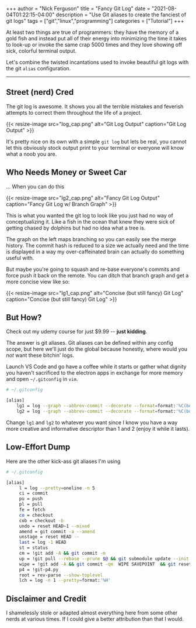 +++
author = "Nick Ferguson"
title = "Fancy Git Log"
date = "2021-08-04T01:22:15-04:00"
description = "Use Git aliases to create the fanciest of git logs"
tags = ["git","linux","programming"]
categories = ["Tutorial"]
+++

At least two things are true of programmers: they have the memory of a gold fish and instead put all of their energy into minimizing the time it takes to look-up or invoke the same crap 5000 times and they love showing off sick, colorful terminal output.

Let's combine the twisted incantations used to invoke beautiful git logs with the git `alias` configuration.

--- 

## Street (nerd) Cred

The git log is awesome. It shows you all the terrible mistakes and feverish attempts to correct them throughout the life of a project.   

 
{{< resize-image src="log_cap.png" alt="Git Log Output" caption="Git Log Output" >}}

It's pretty nice on its own with a simple `git log` but lets be real, you cannot let this obviously stock output print to your terminal or everyone will know what a noob you are.  

## Who Needs Money or Sweet Car

... When you can do this

{{< resize-image src="lg2_cap.png" alt="Fancy Git Log Output" caption="Fancy Git Log w/ Branch Graph" >}}

This is what you wanted the git log to look like you just had no way of conceptualizing it. Like a fish in the ocean that knew they were sick of getting chased by dolphins but had no idea what a tree is.  

The graph on the left maps branching so you can easily see the merge history. The commit hash is reduced to a size we actually need and the time is displayed in a way my over-caffeinated brain can actually do something useful with.  


But maybe you're going to squash and re-base everyone's commits and force push it back on the remote. You can ditch that branch graph and get a more concise view like so: 

{{< resize-image src="lg1_cap.png" alt="Concise (but still fancy) Git Log" caption="Concise (but still fancy) Git Log" >}}

## But How?

Check out my udemy course for just $9.99 -- __just kidding__.  

The answer is git aliases. Git aliases can be defined within any config scope, but here we'll just do the global because honestly, where would you _not_ want these bitchin' logs.  

Launch VS Code and go have a coffee while it starts or gather what dignity you haven't sacrificed to the electron apps in exchange for more memory and open `~/.gitconfig` in `vim`.  

````bash
# ~/.gitconfig

[alias]
    lg1 = log --graph --abbrev-commit --decorate --format=format:'%C(bold blue)%h%C(reset) - %C(bold green)(%ar)%C(reset) %C(white)%s%C(reset) %C(dim white)- %an%C(reset)%C(bold yellow)%d%C(reset)' --all
    lg2 = log --graph --abbrev-commit --decorate --format=format:'%C(bold blue)%h%C(reset) - %C(bold cyan)%aD%C(reset) %C(bold green)(%ar)%C(reset)%C(bold yellow)%d%C(reset)%n''          %C(white)%s%C(reset) %C(dim white)- %an%C(reset)' --all
````

Change `lg1` and `lg2` to whatever you want since I know you have a way more creative and informative descriptor than 1 and 2 (enjoy it while it lasts).  

## Low-Effort Dump

Here are the other kick-ass git aliases I'm using

````bash
# ~/.gitconfig

[alias]
     l = log --pretty=oneline -n 5
     ci = commit
     pu = push
     pl = pull
     fe = fetch
     co = checkout
     cob = checkout -b
     undo = reset HEAD~1 --mixed
     amend = git commit -a --amend
     unstage = reset HEAD --
     last = log -1 HEAD
     st = status
     cm = !git add -A && git commit -m
     up = !git pull --rebase --prune $@ && git submodule update --init --recursive
     wipe = !git add -A && git commit -qm  WIPE SAVEPOINT  && git reset HEAD~1 --hard
     p4 = !git-p4.py
     root = rev-parse --show-toplevel
     lch = log -n 1 --pretty=format:'%H'
````

## Disclaimer and Credit

I shamelessly stole or adapted almost everything here from some other nerds at various times. If I could give a better attribution than that I would. 

